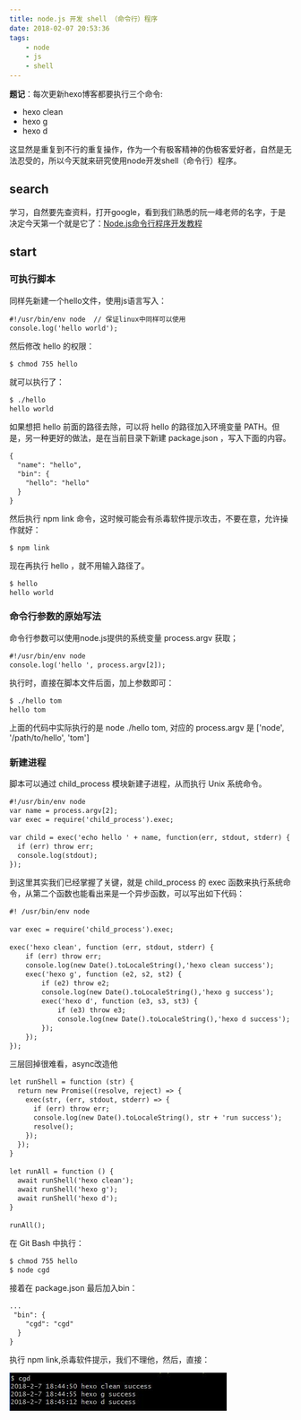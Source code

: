 ```yaml
---
title: node.js 开发 shell （命令行）程序
date: 2018-02-07 20:53:36
tags:
    - node
    - js
    - shell
---
```


**题记**：每次更新hexo博客都要执行三个命令:
* hexo clean
* hexo g
* hexo d

这显然是重复到不行的重复操作，作为一个有极客精神的伪极客爱好者，自然是无法忍受的，所以今天就来研究使用node开发shell（命令行）程序。

## search

学习，自然要先查资料，打开google，看到我们熟悉的阮一峰老师的名字，于是决定今天第一个就是它了：[Node.js命令行程序开发教程](http://www.ruanyifeng.com/blog/2015/05/command-line-with-node.html)

## start

### 可执行脚本

同样先新建一个hello文件，使用js语言写入：

```
#!/usr/bin/env node  // 保证linux中同样可以使用
console.log('hello world');
```

然后修改 hello 的权限：

```
$ chmod 755 hello
```

就可以执行了：

```
$ ./hello
hello world
```

如果想把 hello 前面的路径去除，可以将 hello 的路径加入环境变量 PATH。但是，另一种更好的做法，是在当前目录下新建 package.json ，写入下面的内容。

```
{
  "name": "hello",
  "bin": {
    "hello": "hello"
  }
}
```

然后执行 npm link 命令，这时候可能会有杀毒软件提示攻击，不要在意，允许操作就好：

```
$ npm link
```

现在再执行 hello ，就不用输入路径了。

```
$ hello
hello world
```

### 命令行参数的原始写法

命令行参数可以使用node.js提供的系统变量 process.argv 获取；

```
#!/usr/bin/env node
console.log('hello ', process.argv[2]);
```

执行时，直接在脚本文件后面，加上参数即可：

```
$ ./hello tom
hello tom
```

上面的代码中实际执行的是 node ./hello tom, 对应的 process.argv 是 ['node', '/path/to/hello', 'tom']

### 新建进程

脚本可以通过 child_process 模块新建子进程，从而执行 Unix 系统命令。

```
#!/usr/bin/env node
var name = process.argv[2];
var exec = require('child_process').exec;

var child = exec('echo hello ' + name, function(err, stdout, stderr) {
  if (err) throw err;
  console.log(stdout);
});
```

到这里其实我们已经掌握了关键，就是 child_process 的 exec 函数来执行系统命令，从第二个函数也能看出来是一个异步函数，可以写出如下代码：

```
#! /usr/bin/env node

var exec = require('child_process').exec;

exec('hexo clean', function (err, stdout, stderr) {
    if (err) throw err;
    console.log(new Date().toLocaleString(),'hexo clean success');
    exec('hexo g', function (e2, s2, st2) {
        if (e2) throw e2;
        console.log(new Date().toLocaleString(),'hexo g success');
        exec('hexo d', function (e3, s3, st3) {
            if (e3) throw e3;
            console.log(new Date().toLocaleString(),'hexo d success');
        });
    });
});
```
三层回掉很难看，async改造他
```
let runShell = function (str) {
  return new Promise((resolve, reject) => {
    exec(str, (err, stdout, stderr) => {
      if (err) throw err;
      console.log(new Date().toLocaleString(), str + 'run success');
      resolve();
    });
  });
}

let runAll = function () {
  await runShell('hexo clean');
  await runShell('hexo g');
  await runShell('hexo d');
}

runAll();
```
在 Git Bash 中执行：

```
$ chmod 755 hello
$ node cgd
```

接着在 package.json 最后加入bin：

```
...
 "bin": {
    "cgd": "cgd"
  }
}
```
执行 npm link,杀毒软件提示，我们不理他，然后，直接：

![](./2018-02-07-node-shell/02.jpg)